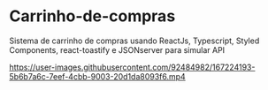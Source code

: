 # Carrinho-de-compras
Sistema de carrinho de compras usando ReactJs, Typescript, Styled Components, react-toastify e JSONserver para simular API


https://user-images.githubusercontent.com/92484982/167224193-5b6b7a6c-7eef-4cbb-9003-20d1da8093f6.mp4

